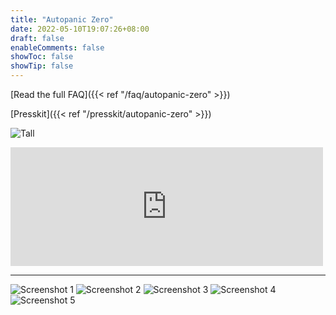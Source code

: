 ```yaml
---
title: "Autopanic Zero"
date: 2022-05-10T19:07:26+08:00
draft: false
enableComments: false
showToc: false
showTip: false
---
```


[Read the full FAQ]({{< ref "/faq/autopanic-zero" >}})

<!-- [If you have technical issue, please check out Tech Fixes]({{< ref "/tech-fixes/autopanic-zero" >}}) -->

[Presskit]({{< ref "/presskit/autopanic-zero" >}})

![Tall](/images/games/autopanic-zero/AutopanicZero_Tall_en.png)

<iframe src="https://store.steampowered.com/widget/1423670/" frameborder="0" width="500" height="190"></iframe>

---

![Screenshot 1](/images/games/autopanic-zero/autopaniczero_screenshot_en_1.png)
![Screenshot 2](/images/games/autopanic-zero/autopaniczero_screenshot_en_2.png)
![Screenshot 3](/images/games/autopanic-zero/autopaniczero_screenshot_en_3.png)
![Screenshot 4](/images/games/autopanic-zero/autopaniczero_screenshot_en_4.png)
![Screenshot 5](/images/games/autopanic-zero/autopaniczero_screenshot_en_5.png)